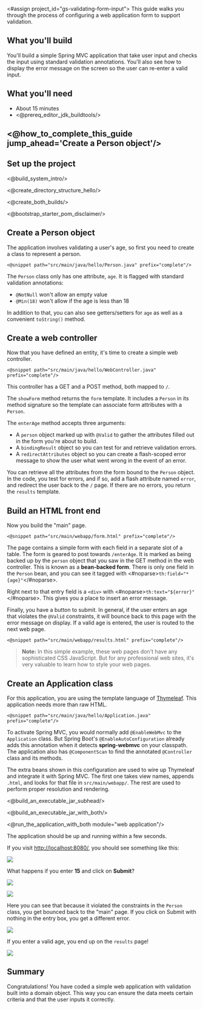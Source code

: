 <#assign project_id="gs-validating-form-input">
This guide walks you through the process of configuring a web application form to support validation.

What you'll build
-----------------

You'll build a simple Spring MVC application that take user input and checks the input using standard validation annotations. You'll also see how to display the error message on the screen so the user can re-enter a valid input.


What you'll need
----------------

 - About 15 minutes
 - <@prereq_editor_jdk_buildtools/>


## <@how_to_complete_this_guide jump_ahead='Create a Person object'/>


<a name="scratch"></a>
Set up the project
------------------

<@build_system_intro/>

<@create_directory_structure_hello/>


<@create_both_builds/>

<@bootstrap_starter_pom_disclaimer/>


<a name="initial"></a>
Create a Person object
------------------------
The application involves validating a user's age, so first you need to create a class to represent a person.

    <@snippet path="src/main/java/hello/Person.java" prefix="complete"/>
    
The `Person` class only has one attribute, `age`. It is flagged with standard validation annotations:
- `@NotNull` won't allow an empty value
- `@Min(18)` won't allow if the age is less than 18

In addition to that, you can also see getters/setters for `age` as well as a convenient `toString()` method.


Create a web controller
-------------------------
Now that you have defined an entity, it's time to create a simple web controller.

    <@snippet path="src/main/java/hello/WebController.java" prefix="complete"/>

This controller has a GET and a POST method, both mapped to `/`. 

The `showForm` method returns the `form` template. It includes a `Person` in its method signature so the template can associate form attributes with a `Person`.

The `enterAge` method accepts three arguments:
- A `person` object marked up with `@Valid` to gather the attributes filled out in the form you're about to build.
- A `bindingResult` object so you can test for and retrieve validation errors. 
- A `redirectAttributes` object so you can create a flash-scoped error message to show the user what went wrong in the event of an error.

You can retrieve all the attributes from the form bound to the `Person` object. In the code, you test for errors, and if so, add a flash attribute named `error`, and redirect the user back to the `/` page. If there are no errors, you return the `results` template.


Build an HTML front end
--------------------------
Now you build the "main" page.

    <@snippet path="src/main/webapp/form.html" prefix="complete"/>
  
The page contains a simple form with each field in a separate slot of a table. The form is geared to post towards `/enterAge`. It is marked as being backed up by the `person` object that you saw in the GET method in the web controller. This is known as a **bean-backed form**. There is only one field in the `Person` bean, and you can see it tagged with <#noparse>`th:field="*{age}"`</#noparse>.

Right next to that entry field is a `<div>` with <#noparse>`th:text="${error}"`</#noparse>. This gives you a place to insert an error message.

Finally, you have a button to submit. In general, if the user enters an age that violates the `@Valid` constraints, it will bounce back to this page with the error message on display. If a valid age is entered, the user is routed to the next web page.

    <@snippet path="src/main/webapp/results.html" prefix="complete"/>
    
> **Note:** In this simple example, these web pages don't have any sophisticated CSS JavaScript. But for any professional web sites, it's very valuable to learn how to style your web pages.


Create an Application class
---------------------------
For this application, you are using the template language of [Thymeleaf](http://www.thymeleaf.org/doc/html/Thymeleaf-Spring3.html). This application needs more than raw HTML.

    <@snippet path="src/main/java/hello/Application.java" prefix="complete"/>
    
To activate Spring MVC, you would normally add `@EnableWebMvc` to the `Application` class. But Spring Boot's `@EnableAutoConfiguration` already adds this annotation when it detects **spring-webmvc** on your classpath. The application also has `@ComponentScan` to find the annotated `@Controller` class and its methods.

The extra beans shown in this configuration are used to wire up Thymeleaf and integrate it with Spring MVC. The first one takes view names, appends `.html`, and looks for that file in `src/main/webapp/`.  The rest are used to perform proper resolution and rendering.

<@build_an_executable_jar_subhead/>

<@build_an_executable_jar_with_both/>


<@run_the_application_with_both module="web application"/>

The application should be up and running within a few seconds.

If you visit <http://localhost:8080/>, you should see something like this:

![](images/valid-01.png)

What happens if you enter **15** and click on **Submit**?

![](images/valid-02.png)

![](images/valid-03.png)

Here you can see that because it violated the constraints in the `Person` class, you get bounced back to the "main" page. If you click on Submit with nothing in the entry box, you get a different error.

![](images/valid-04.png)

If you enter a valid age, you end up on the `results` page!

![](images/valid-05.png)


Summary
-------

Congratulations! You have coded a simple web application with validation built into a domain object. This way you can ensure the data meets certain criteria and that the user inputs it correctly.

